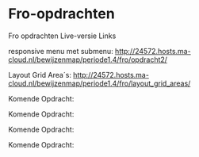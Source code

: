 # Fro-opdrachten
Fro opdrachten
Live-versie Links

responsive menu met submenu:
http://24572.hosts.ma-cloud.nl/bewijzenmap/periode1.4/fro/opdracht2/


Layout Grid Area´s:
http://24572.hosts.ma-cloud.nl/bewijzenmap/periode1.4/fro/layout_grid_areas/


Komende Opdracht:



Komende Opdracht:



Komende Opdracht:


Komende Opdracht:
